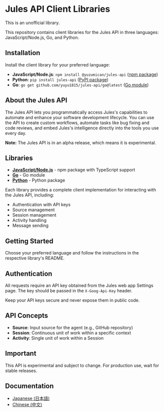 # Jules API Client Libraries

This is an unofficial library.

This repository contains client libraries for the Jules API in three languages: JavaScript/Node.js, Go, and Python.

## Installation

Install the client library for your preferred language:

- **JavaScript/Node.js**: `npm install @yuzumican/jules-api` ([npm package](https://www.npmjs.com/package/@yuzumican/jules-api))
- **Python**: `pip install jules-api` ([PyPI package](https://pypi.org/project/jules-api/1.0/))
- **Go**: `go get github.com/yuyu1815/jules-api/go@latest` ([Go module](https://github.com/yuyu1815/jules-api/tree/main/go))

## About the Jules API

The Jules API lets you programmatically access Jules's capabilities to automate and enhance your software development lifecycle. You can use the API to create custom workflows, automate tasks like bug fixing and code reviews, and embed Jules's intelligence directly into the tools you use every day.

**Note:** The Jules API is in an alpha release, which means it is experimental.

## Libraries

- [**JavaScript/Node.js**](https://github.com/yuyu1815/jules-api/tree/main/js) - npm package with TypeScript support
- [**Go**](https://github.com/yuyu1815/jules-api/tree/main/go) - Go module
- [**Python**](https://github.com/yuyu1815/jules-api/tree/main/py) - Python package

Each library provides a complete client implementation for interacting with the Jules API, including:

- Authentication with API keys
- Source management
- Session management
- Activity handling
- Message sending

## Getting Started

Choose your preferred language and follow the instructions in the respective library's README.

## Authentication

All requests require an API key obtained from the Jules web app Settings page. The key should be passed in the `X-Goog-Api-Key` header.

Keep your API keys secure and never expose them in public code.

## API Concepts

- **Source**: Input source for the agent (e.g., GitHub repository)
- **Session**: Continuous unit of work within a specific context
- **Activity**: Single unit of work within a Session

## Important

This API is experimental and subject to change. For production use, wait for stable releases.

## Documentation

- [Japanese (日本語)](./README.ja.md)
- [Chinese (中文)](./README.zh.md)
